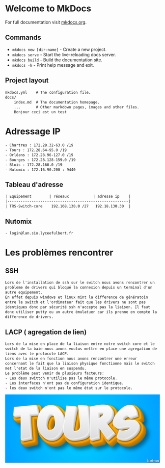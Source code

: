 # Welcome to MkDocs

For full documentation visit [mkdocs.org](https://www.mkdocs.org).

## Commands

* `mkdocs new [dir-name]` - Create a new project.
* `mkdocs serve` - Start the live-reloading docs server.
* `mkdocs build` - Build the documentation site.
* `mkdocs -h` - Print help message and exit.

## Project layout

    mkdocs.yml    # The configuration file.
    docs/
        index.md  # The documentation homepage.
        ...       # Other markdown pages, images and other files.
        Bonjour ceci est un test
# Adressage IP 
    - Chartres : 172.28.32-63.0 /19 
    - Tours : 172.28.64-95.0 /19 
    - Orléans : 172.28.96-127.0 /19 
    - Bourges : 172.28.128-159.0 /19
    - Blois : 172.28.160.0 /19
    - Nutomix : 172.16.90.200 : 9440

## Tableau d'adresse
    | Equipement        | réseaux           | adresse ip    |
    |-------------------------------------------------------|
    | TRS-Switch-core    192.168.130.0 /27   192.18.130.30  |

## Nutomix
    - login@lan.sio.lyceefulbert.fr

# Les problèmes rencontrer
## SSH
    Lors de l'installation de ssh sur le switch nous avons rencontrer un probleme de drivers qui bloqué la connexion depuis un terminal d'un autre equipement.
    En effet depuis windows et linux mint la difference de génératoin entre le switch et l'ordinateur fait que les drivers ne sont pas identiques donc par sécurité ssh n'accepte pas la liaison. Il faut donc utiliser putty ou un autre émulatuer car ils prenne en compte la difference de drivers.
## LACP ( agregation de lien)
    Lors de la mise en place de la liaison entre notre switch core et le switch de la baie nous avons voulus mettre en place une agregation de liens avec le protocole LACP.
    Lors de la mise en fonction nous avons rencontrer une erreur concernant le fait que la liaison physique fonctionne mais le switch met l'etat de la liaison en suspendu.
    Le problème peut venir de plusieurs facteurs:
    - Les deux swittch n'utilise pas le même protocole.
    - Les interfaces n'ont pas de configuration identique.
    - les deux switch n'ont pas le même état sur le protocole.

![mon logo](../image/tours-logo-73-12005.png)